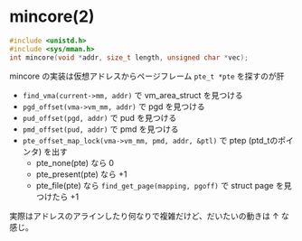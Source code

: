 # mincore(2)

```c
#include <unistd.h> 
#include <sys/mman.h>
int mincore(void *addr, size_t length, unsigned char *vec);
```

mincore の実装は仮想アドレスからページフレーム `pte_t *pte` を探すのが肝

 * `find_vma(current->mm, addr)`  で vm_area_struct を見つける
 * `pgd_offset(vma->vm_mm, addr)` で pgd を見つける
 * `pud_offset(pgd, addr)` で pud を見つける
 * `pmd_offset(pud, addr)` で pmd を見つける
 * `pte_offset_map_lock(vma->vm_mm, pmd, addr, &ptl)` で ptep (ptd_tのポインタ) を出す
   * pte_none(pte) なら 0
   * pte_present(pte) なら +1
   * pte_file(pte) なら `find_get_page(mapping, pgoff)` で struct page を見つけたら +1

実際はアドレスのアラインしたり何なりで複雑だけど、だいたいの動きは ↑ な感じ。
